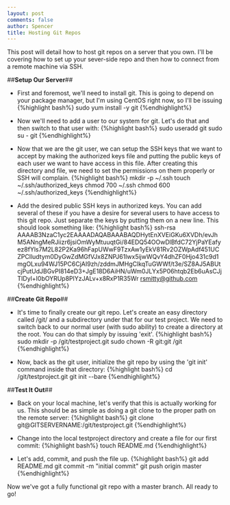 ```yaml
---
layout: post
comments: false
author: Spencer
title: Hosting Git Repos
---
```


This post will detail how to host git repos on a server that you own. I'll be covering how to set up your sever-side repo and then how to connect from a remote machine via SSH.

##**Setup Our Server**##
* First and foremost, we'll need to install git. This is going to depend on your package manager, but I'm using CentOS right now, so I'll be issuing 
{%highlight bash%}
sudo yum install -y git
{%endhighlight%}

* Now we'll need to add a user to our system for git. Let's do that and then switch to that user with:
{%highlight bash%}
sudo useradd git
sudo su - git
{%endhighlight%}

* Now that we are the git user, we can setup the SSH keys that we want to accept by making the authorized keys file and putting the public keys of each user we want to have access in this file. After creating this directory and file, we need to set the permissions on them properly or SSH will complain.
{%highlight bash%}
mkdir -p ~/.ssh
touch ~/.ssh/authorized_keys
chmod 700 ~/.ssh
chmod 600 ~/.ssh/authorized_keys
{%endhighlight%}

* Add the desired public SSH keys in authorized keys. You can add several of these if you have a desire for several users to have access to this git repo. Just separate the keys by putting them on a new line. This should look something like:
{%highlight bash%}
ssh-rsa AAAAB3NzaC1yc2EAAAADAQABAAABAQDHytEnXVEiGKu6XVDh/evJhM5ANngMeRJiizr6jsiOmWyMtuuqtGi/84EDQ54OOwDlBfdC72YjPaYEafyez8fYls7M2L82P2Ka96hFapUWwF9TzxAw1yEkV81Rv2OZWpAdf451UCZPClludtym0DyGwZdMGfVJx8ZNPJ61lwx5ijwWQvY4dhZF0Hjo431c9d1mgOLxu94WJ15PC6CjAI9zh/zddmJMHgClkqTuGWWf/t3e/SZ8AJ5ABUtcjPutUdJBGvPI814eD3+JgE18D6AiHN/uWm0JLYx5P06htqb2Eb6uAsCJjTIDyl+I0bOYRUp8PlYzJALv+x8RxP1R35Wr rsmitty@github.com
{%endhighlight%}

##**Create Git Repo**##

* It's time to finally create our git repo. Let's create an easy directory called /git/ and a subdirectory under that for our test project. We need to switch back to our normal user (with sudo ability) to create a directory at the root. You can do that simply by issuing 'exit'.
{%highlight bash%}
sudo mkdir -p /git/testproject.git
sudo chown -R git:git /git
{%endhighlight%}

* Now, back as the git user, initialize the git repo by using the 'git init' command inside that directory:
{%highlight bash%}
cd /git/testproject.git
git init --bare
{%endhighlight%}

##**Test It Out**##

* Back on your local machine, let's verify that this is actually working for us. This should be as simple as doing a git clone to the proper path on the remote server:
{%highlight bash%}
git clone git@GITSERVERNAME:/git/testproject.git
{%endhighlight%}

* Change into the local testproject directory and create a file for our first commit:
{%highlight bash%}
touch README.md
{%endhighlight%}

* Let's add, commit, and push the file up.
{%highlight bash%}
git add README.md
git commit -m "initial commit"
git push origin master
{%endhighlight%}

Now we've got a fully functional git repo with a master branch. All ready to go!
